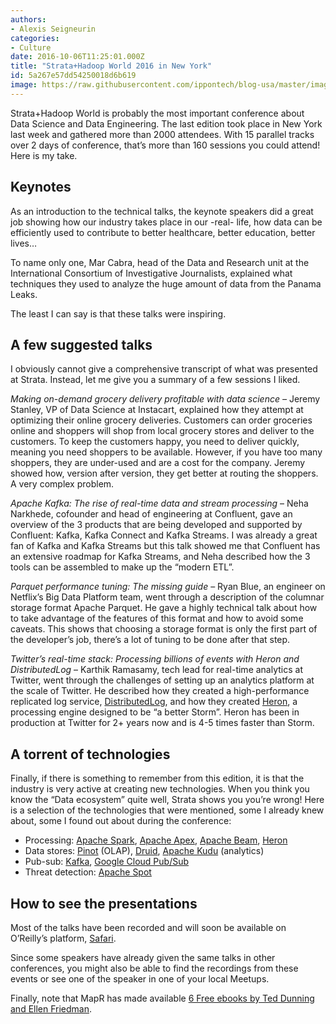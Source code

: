 ```yaml
---
authors:
- Alexis Seigneurin
categories:
- Culture
date: 2016-10-06T11:25:01.000Z
title: "Strata+Hadoop World 2016 in New York"
id: 5a267e57dd54250018d6b619
image: https://raw.githubusercontent.com/ippontech/blog-usa/master/images/2017/01/strata-hadoop-2-1-1.jpg
---
```


<span style="font-weight: 400;">Strata+Hadoop World is probably the most important conference about Data Science and Data Engineering. The last edition took place in New York last week and gathered more than 2000 attendees. With 15 parallel tracks over 2 days of conference, that’s more than 160 sessions you could attend! Here is my take.</span>

## **Keynotes**

<span style="font-weight: 400;">As an introduction to the technical talks, the keynote speakers did a great job showing how our industry takes place in our -real- life, how data can be efficiently used to contribute to better healthcare, better education, better lives…</span>

<span style="font-weight: 400;">To name only one, Mar Cabra, head of the Data and Research unit at the International Consortium of Investigative Journalists, explained what techniques they used to analyze the huge amount of data from the Panama Leaks.</span>

<span style="font-weight: 400;">The least I can say is that these talks were inspiring.</span>

## **A few suggested talks**

<span style="font-weight: 400;">I obviously cannot give a comprehensive transcript of what was presented at Strata. Instead, let me give you a summary of a few sessions I liked.</span>

*<span style="font-weight: 400;">Making on-demand grocery delivery profitable with data science – </span>*<span style="font-weight: 400;">Jeremy Stanley, VP of Data Science at Instacart, explained how they attempt at optimizing their online grocery deliveries. Customers can order groceries online and shoppers will shop from local grocery stores and deliver to the customers. To keep the customers happy, you need to deliver quickly, meaning you need shoppers to be available. However, if you have too many shoppers, they are under-used and are a cost for the company. Jeremy showed how, version after version, they get better at routing the shoppers. A very complex problem.</span>

*<span style="font-weight: 400;">Apache Kafka: The rise of real-time data and stream processing</span>*<span style="font-weight: 400;"> – Neha Narkhede, cofounder and head of engineering at Confluent, gave an overview of the 3 products that are being developed and supported by Confluent: Kafka, Kafka Connect and Kafka Streams. I was already a great fan of Kafka and Kafka Streams but this talk showed me that Confluent has an extensive roadmap for Kafka Streams, and Neha described how the 3 tools can be assembled to make up the “modern ETL”.</span>

*<span style="font-weight: 400;">Parquet performance tuning: The missing guide</span>*<span style="font-weight: 400;"> – Ryan Blue, an engineer on Netflix’s Big Data Platform team, went through a description of the columnar storage format Apache Parquet. He gave a highly technical talk about how to take advantage of the features of this format and how to avoid some caveats. This shows that choosing a storage format is only the first part of the developer’s job, there’s a lot of tuning to be done after that step.</span>

*<span style="font-weight: 400;">Twitter’s real-time stack: Processing billions of events with Heron and DistributedLog</span>*<span style="font-weight: 400;"> – Karthik Ramasamy, tech lead for real-time analytics at Twitter, went through the challenges of setting up an analytics platform at the scale of Twitter. He described how they created a </span><span style="font-weight: 400;">high-performance replicated log service, </span>[<span style="font-weight: 400;">DistributedLog</span>](http://distributedlog.io/)<span style="font-weight: 400;">, and how they created </span>[<span style="font-weight: 400;">Heron</span>](http://heronstreaming.io/)<span style="font-weight: 400;">, a processing engine designed to be “a better Storm”. Heron has been in production at Twitter for 2+ years now and is 4-5 times faster than Storm.</span>

## **A torrent of technologies**

<span style="font-weight: 400;">Finally, if there is something to remember from this edition, it is that the industry is very active at creating new technologies. When you think you know the “Data ecosystem” quite well, Strata shows you you’re wrong! Here is a selection of the technologies that were mentioned, some I already knew about, some I found out about during the conference:</span>

- <span style="font-weight: 400;">Processing: </span>[<span style="font-weight: 400;">Apache Spark</span>](http://spark.apache.org/)<span style="font-weight: 400;">, </span>[<span style="font-weight: 400;">Apache Apex</span>](https://apex.apache.org/)<span style="font-weight: 400;">, </span>[<span style="font-weight: 400;">Apache Beam</span>](http://beam.incubator.apache.org/)<span style="font-weight: 400;">, </span>[<span style="font-weight: 400;">Heron</span>](http://heronstreaming.io)
- <span style="font-weight: 400;">Data stores: </span>[<span style="font-weight: 400;">Pinot</span>](https://github.com/linkedin/pinot)<span style="font-weight: 400;"> (OLAP), </span>[<span style="font-weight: 400;">Druid</span>](http://druid.io/)<span style="font-weight: 400;">, </span>[<span style="font-weight: 400;">Apache Kudu</span>](https://kudu.apache.org/)<span style="font-weight: 400;"> (analytics)</span>
- <span style="font-weight: 400;">Pub-sub: </span>[<span style="font-weight: 400;">Kafka</span>](http://kafka.apache.org/)<span style="font-weight: 400;">, </span>[<span style="font-weight: 400;">Google Cloud Pub/Sub</span>](https://cloud.google.com/pubsub/)
- <span style="font-weight: 400;">Threat detection: </span>[<span style="font-weight: 400;">Apache Spot</span>](http://spot.incubator.apache.org/)

## **How to see the presentations**

<span style="font-weight: 400;">Most of the talks have been recorded and will soon be available on O’Reilly’s platform, </span>[<span style="font-weight: 400;">Safari</span>](https://www.safaribooksonline.com/)<span style="font-weight: 400;">.</span>

<span style="font-weight: 400;">Since some speakers have already given the same talks in other conferences, you might also be able to find the recordings from these events or see one of the speaker in one of your local Meetups.</span>

<span style="font-weight: 400;">Finally, note that MapR has made available </span>[<span style="font-weight: 400;">6 Free ebooks by Ted Dunning and Ellen Friedman</span>](https://www.mapr.com/offers/6ebooks-pdf)<span style="font-weight: 400;">.</span>

